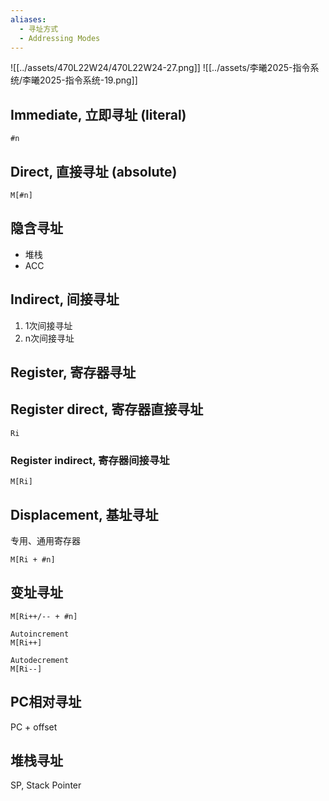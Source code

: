 ```yaml
---
aliases:
  - 寻址方式
  - Addressing Modes
---
```


![[../assets/470L22W24/470L22W24-27.png]]
![[../assets/李曦2025-指令系统/李曦2025-指令系统-19.png]]

## Immediate, 立即寻址 (literal)

```
#n
```
## Direct, 直接寻址 (absolute)

```
M[#n]
```

## 隐含寻址

- 堆栈
- ACC

## Indirect, 间接寻址

1. 1次间接寻址
2. n次间接寻址

## Register, 寄存器寻址

## Register direct, 寄存器直接寻址

```
Ri
```

### Register indirect, 寄存器间接寻址

```
M[Ri]
```

## Displacement, 基址寻址

专用、通用寄存器

```
M[Ri + #n]
```

## 变址寻址

```
M[Ri++/-- + #n]

Autoincrement
M[Ri++]

Autodecrement
M[Ri--]
```

## PC相对寻址

PC + offset

## 堆栈寻址

SP, Stack Pointer

